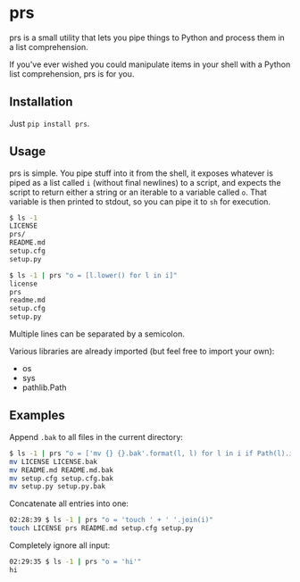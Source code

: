 prs
===

prs is a small utility that lets you pipe things to Python and process them in a list comprehension.

If you've ever wished you could manipulate items in your shell with a Python list comprehension, prs is for you.


Installation
------------

Just `pip install prs`.


Usage
-----

prs is simple. You pipe stuff into it from the shell, it exposes whatever is piped as a list called `i` (without final
newlines) to a script, and expects the script to return either a string or an iterable to a variable called `o`. That
variable is then printed to stdout, so you can pipe it to `sh` for execution.

```bash
$ ls -1
LICENSE
prs/
README.md
setup.cfg
setup.py

$ ls -1 | prs "o = [l.lower() for l in i]"
license
prs
readme.md
setup.cfg
setup.py
```

Multiple lines can be separated by a semicolon.

Various libraries are already imported (but feel free to import your own):

* os
* sys
* pathlib.Path


Examples
--------

Append `.bak` to all files in the current directory:

```bash
$ ls -1 | prs "o = ['mv {} {}.bak'.format(l, l) for l in i if Path(l).is_file()]"
mv LICENSE LICENSE.bak
mv README.md README.md.bak
mv setup.cfg setup.cfg.bak
mv setup.py setup.py.bak
```


Concatenate all entries into one:

```bash
02:28:39 $ ls -1 | prs "o = 'touch ' + ' '.join(i)"
touch LICENSE prs README.md setup.cfg setup.py
```


Completely ignore all input:

```bash
02:29:35 $ ls -1 | prs "o = 'hi'"
hi
```
